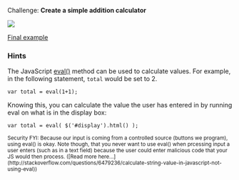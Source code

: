 <!-- Planning: http://making-the-internet.s3.amazonaws.com/js-calculator-planning.jpg -->

Challenge: **Create a simple addition calculator**

<img src='http://making-the-internet.s3.amazonaws.com/js-calculator.png'>

[Final example](http://codepen.io/wcc/pen/rlCju/)


### Hints

The JavaScript [eval()](https://developer.mozilla.org/en-US/docs/Web/JavaScript/Reference/Global_Objects/eval) method can be used to calculate values. For example, in the following statement, `total` would be set to 2.

	var total = eval(1+1);
	
Knowing this, you can calculate the value the user has entered in by running eval on what is in the display box:
	
	var total = eval( $('#display').html() );

<small>
Security FYI: Because our input is coming from a controlled source (buttons we program), using eval() is okay. Note though, that you never want to use eval() when prcessing input a user enters (such as in a text field) because the user could enter malicious code that your JS would then process. ([Read more here...](http://stackoverflow.com/questions/6479236/calculate-string-value-in-javascript-not-using-eval))
</small>



